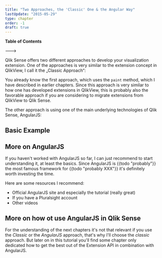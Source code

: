 ```yaml
---
title: "Two Approaches, the 'Classic' One & the Angular Way"
lastUpdate: "2015-05-29"
type: chapter
order: -1
draft: true
---
```


**Table of Contents**

<!-- toc -->

--->

Qlik Sense offers two different approaches to develop your visualization extension. One of the approaches is very similar to the extension concept in QlikView, I call it the „Classic Approach“:

You already know the first approach, which uses the `paint` method, which I have described in earlier chapters. Since this approach is very similar to how one has developed extensions in QlikView, this is probably also the favorable approach if you are considering to migrate extensions from QlikView to Qlik Sense.

The other approach is using one of the main underlying technologies of Qlik Sense, AngularJS:

## Basic Example

## More on AngularJS
If you haven't worked with AngularJS so far, I can just recommend to start understanding it, at least the basics. Since AngularJS is {{todo "probably"}} the most famous framework for {{todo "probably XXX"}} it's definitely worth investing the time.

Here are some resources I recommend:

* Official AngularJS site and especially the tutorial (really great)
* If you have a Pluralsight account
* Other videos

## More on how ot use AngularJS in Qlik Sense
For the understanding of the next chapters it's not that relevant if you use the _Classic_ or the _AngularJS_ approach, that's why I'll choose the _classic_ approach.
But later on in this tutorial you'll find some chapter only dedicated how to get the best out of the Extension API in combination with AngularJS.
